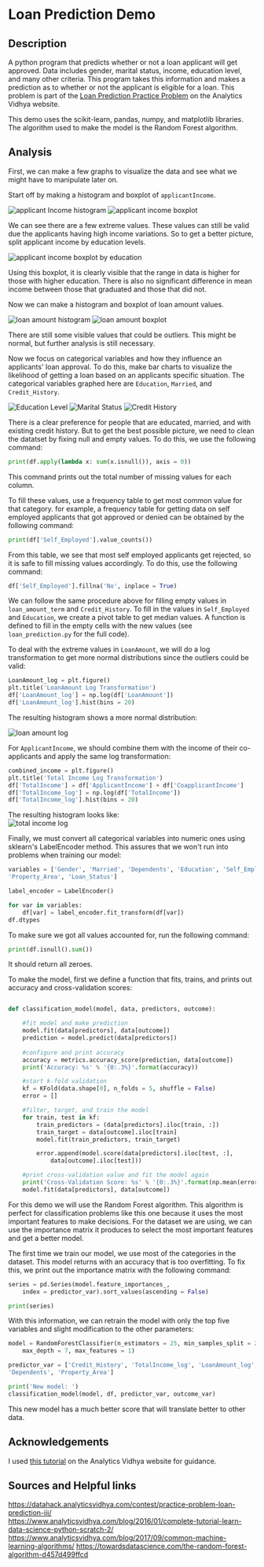 Loan Prediction Demo
===

Description
---
A python program that predicts whether or not a loan applicant will get approved. Data includes gender, marital status, income, education level, and many other criteria. This program takes this information and makes a prediction as to whether or not the applicant is eligible for a loan. This problem is part of the [Loan Prediction Practice Problem](https://datahack.analyticsvidhya.com/contest/practice-problem-loan-prediction-iii/) on the Analytics Vidhya website.  

This demo uses the scikit-learn, pandas, numpy, and matplotlib libraries. The algorithm used to make the model is the Random Forest algorithm. 

Analysis
---
First, we can make a few graphs to visualize the data and see what we might have to manipulate later on.  

Start off by making a histogram and boxplot of `applicantIncome`. 

![applicant Income histogram](https://github.com/hrazo7/loan_predictor_demo/blob/master/graphs/appIncomeHist.png) ![applicant income boxplot](https://github.com/hrazo7/loan_predictor_demo/blob/master/graphs/appIncomeBoxPlot.png)  

We can see there are a few extreme values. These values can still be valid due the applicants having high income variations. So to get a better picture, split applicant income by education levels.  

![applicant income boxplot by education](https://github.com/hrazo7/loan_predictor_demo/blob/master/graphs/educationBoxPlot.png)  

Using this boxplot, it is clearly visible that the range in data is higher for those with higher education. There is also no significant difference in mean income between those that graduated and those that did not.  

Now we can make a histogram and boxplot of loan amount values.  

![loan amount histogram](https://github.com/hrazo7/loan_predictor_demo/blob/master/graphs/loanAmountHist.png) ![loan amount boxplot](https://github.com/hrazo7/loan_predictor_demo/blob/master/graphs/loanAmountBoxPlot.png)  

There are still some visible values that could be outliers. This might be normal, but further analysis is still necessary.  

Now we focus on categorical variables and how they influence an applicants' loan approval. To do this, make bar charts to visualize the likelihood of getting a loan based on an applicants specific situation. The categorical variables graphed here are 
`Education`, `Married`, and `Credit_History`.  

![Education Level](https://github.com/hrazo7/loan_predictor_demo/blob/master/graphs/e_ls_graph.png) ![Marital Status](https://github.com/hrazo7/loan_predictor_demo/blob/master/graphs/m_ls_graph.png) ![Credit History](https://github.com/hrazo7/loan_predictor_demo/blob/master/graphs/ch_ls_graph.png)  

There is a clear preference for people that are educated, married, and with existing credit history. But to get the best possible picture, we need to clean the datatset by fixing null and empty values. To do this, we use the following command:

```python
print(df.apply(lambda x: sum(x.isnull()), axis = 0))
```

This command prints out the total number of missing values for each column.  

To fill these values, use a frequency table to get most common value for that category. for example, a frequency table for getting data on self employed applicants that got approved or denied can be obtained by the following command:

```python
print(df['Self_Employed'].value_counts())
```  

From this table, we see that most self employed applicants get rejected, so it is safe to fill missing values accordingly. To do this, use the following command:

```python
df['Self_Employed'].fillna('No', inplace = True)
```  

We can follow the same procedure above for filling empty values in `loan_amount_term` and `Credit_History`. To fill in the values in `Self_Employed` and `Education`, we create a pivot table to get median values. A function is defined to fill in the empty cells with the new values (see `loan_prediction.py` for the full code).  

To deal with the extreme values in `LoanAmount`, we will do a log transformation to get more normal distributions since the outliers could be valid:
```python
LoanAmount_log = plt.figure()
plt.title('LoanAmount Log Transformation')
df['LoanAmount_log'] = np.log(df['LoanAmount'])
df['LoanAmount_log'].hist(bins = 20)
```  

The resulting histogram shows a more normal distribution:  

![loan amount log](https://github.com/hrazo7/loan_predictor_demo/blob/master/graphs/LoanAmount_log.png)  

For `ApplicantIncome`, we should combine them with the income of their co-applicants and apply the same log transformation:  
```python
combined_income = plt.figure()
plt.title('Total Income Log Transformation')
df['TotalIncome'] = df['ApplicantIncome'] + df['CoapplicantIncome']
df['TotalIncome_log'] = np.log(df['TotalIncome'])
df['TotalIncome_log'].hist(bins = 20)
```  

The resulting histogram looks like:  
![total income log](https://github.com/hrazo7/loan_predictor_demo/blob/master/graphs/combined_income_log.png)  

Finally, we must convert all categorical variables into numeric ones using sklearn's LabelEncoder method. This assures that we won't run into problems when training our model:  

```python
variables = ['Gender', 'Married', 'Dependents', 'Education', 'Self_Employed',
'Property_Area', 'Loan_Status']

label_encoder = LabelEncoder()

for var in variables:
	df[var] = label_encoder.fit_transform(df[var])
df.dtypes
```  

To make sure we got all values accounted for, run the following command:  

```python
print(df.isnull().sum())
```  

It should return all zeroes.  

To make the model, first we define a function that fits, trains, and prints out accuracy and cross-validation scores:


```python

def classification_model(model, data, predictors, outcome):

	#fit model and make prediction
	model.fit(data[predictors], data[outcome])
	prediction = model.predict(data[predictors])
	
	#configure and print accuracy
	accuracy = metrics.accuracy_score(prediction, data[outcome])
	print('Accuracy: %s' % '{0:.3%}'.format(accuracy))

	#start k-fold validation
	kf = KFold(data.shape[0], n_folds = 5, shuffle = False)
	error = []

	#filter, target, and train the model
	for train, test in kf:
		train_predictors = (data[predictors].iloc[train, :])
		train_target = data[outcome].iloc[train]
		model.fit(train_predictors, train_target)

		error.append(model.score(data[predictors].iloc[test, :],
			data[outcome].iloc[test]))

	#print cross-validation value and fit the model again
	print('Cross-Validation Score: %s' % '{0:.3%}'.format(np.mean(error)))
	model.fit(data[predictors], data[outcome])
```  

For this demo we will use the Random Forest algorithm. This algorithm is perfect for classification problems like this one because it uses the most important features to make decisions. For the dataset we are using, we can use the importance matrix it produces to select the most important features and get a better model.  

The first time we train our model, we use most of the categories in the dataset. This model returns with an accuracy that is too overfitting. To fix this, we print out the importance matrix with the following command:

```python
series = pd.Series(model.feature_importances_, 
	index = predictor_var).sort_values(ascending = False)

print(series)

```  

With this information, we can retrain the model with only the top five variables and slight modification to the other parameters:  

```python
model = RandomForestClassifier(n_estimators = 25, min_samples_split = 25,
	max_depth = 7, max_features = 1)

predictor_var = ['Credit_History', 'TotalIncome_log', 'LoanAmount_log', 
'Dependents', 'Property_Area']

print('New model: ')
classification_model(model, df, predictor_var, outcome_var)
```  

This new model has a much better score that will translate better to other data.  

Acknowledgements
---
I used [this tutorial](https://www.analyticsvidhya.com/blog/2016/01/complete-tutorial-learn-data-science-python-scratch-2/) on the Analytics Vidhya website for guidance.  

Sources and Helpful links
---
https://datahack.analyticsvidhya.com/contest/practice-problem-loan-prediction-iii/  
https://www.analyticsvidhya.com/blog/2016/01/complete-tutorial-learn-data-science-python-scratch-2/  
https://www.analyticsvidhya.com/blog/2017/09/common-machine-learning-algorithms/
https://towardsdatascience.com/the-random-forest-algorithm-d457d499ffcd